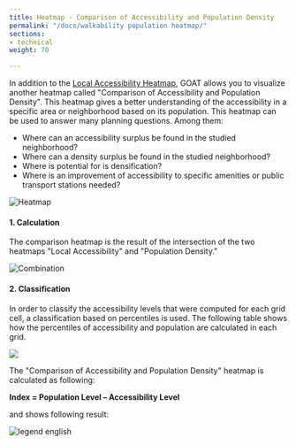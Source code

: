 ```yaml
---
title: Heatmap - Comparison of Accessibility and Population Density
permalink: "/docs/walkability population heatmap/"
sections:
- technical
weight: 70

---
```

In addition to the [Local Accessibility Heatmap](../heatmap/), GOAT allows you to visualize another heatmap called "Comparison of Accessibility and Population Density". This heatmap gives a better understanding of the accessibility in a specific area or neighborhood based on its population. This heatmap can be used to answer many planning questions. Among them:

* Where can an accessibility surplus be found in the studied neighborhood?
* Where can a density surplus be found in the studied neighborhood?
* Where is potential for is densification?
* Where is an improvement of accessibility to specific amenities or public transport stations needed?

![Heatmap](/images/docs/walkability_population_heatmap/heatmap-englisch.webp)

#### 1. Calculation

The comparison heatmap is the result of the intersection of the two heatmaps "Local Accessibility" and "Population Density." 

![Combination](/images/docs/walkability_population_heatmap/combination.webp)

#### 2. Classification

In order to classify the accessibility levels that were computed for each grid cell, a classification based on percentiles is used. The following table shows how the percentiles of accessibility and population are calculated in each grid.

![](/images/docs/technical_documentation/walkability_population_index/percentile.webp)

The "Comparison of Accessibility and Population Density" heatmap is calculated as following:

<b> Index = Population Level – Accessibility Level </b>

and shows following result:

<img src="/images/docs/walkability_population_heatmap/EN-LEGEND.webp"  alt="legend english" style="max-height:300px;"/>